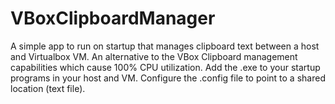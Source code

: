 # VBoxClipboardManager
A simple app to run on startup that manages clipboard text between a host and Virtualbox VM. An alternative to the VBox Clipboard management capabilities which cause 100% CPU utilization.
Add the .exe to your startup programs in your host and VM. Configure the .config file to point to a shared location (text file).
